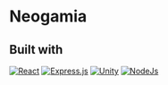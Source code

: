 # Neogamia
## Built with

[![React][React.js]][React-url]
[![Express.js][Express]][Express-Url]
[![Unity][UnityBadge]][UnityUrl]
[![NodeJs][NodeBadge]][NodeUrl]

[React.js]: https://img.shields.io/badge/-ReactJs-61DAFB?logo=react&logoColor=white&style=for-the-badge&color=black

[React-url]: https://reactjs.org/

[Express]: https://img.shields.io/badge/Express.js-000000?logo=express&logoColor=fff&style=for-the-badge
[Express-Url]: https://expressjs.com/

[UnityBadge]: https://img.shields.io/badge/Unity-57b9d3.svg?style=for-the-badge&logo=unity&color=black
[UnityUrl]: https://unity3d.com

[NodeBadge]: https://img.shields.io/badge/node.js-339933?style=for-the-badge&logo=Node.js&logoColor=white&color=black
[NodeUrl]: https://nodejs.org/en

